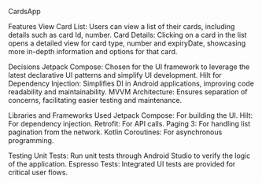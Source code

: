 CardsApp

Features
View Card List: Users can view a list of their cards, including details such as card Id, number.
Card Details: Clicking on a card in the list opens a detailed view for card type, number and expiryDate, showcasing more in-depth information and options for that card.

Decisions
Jetpack Compose: Chosen for the UI framework to leverage the latest declarative UI patterns and simplify UI development.
Hilt for Dependency Injection: Simplifies DI in Android applications, improving code readability and maintainability.
MVVM Architecture: Ensures separation of concerns, facilitating easier testing and maintenance.

Libraries and Frameworks Used
Jetpack Compose: For building the UI.
Hilt: For dependency injection.
Retrofit: For API calls.
Paging 3: For handling list pagination from the network.
Kotlin Coroutines: For asynchronous programming.

Testing
Unit Tests: Run unit tests through Android Studio to verify the logic of the application.
Espresso Tests: Integrated UI tests are provided for critical user flows.

